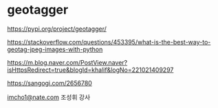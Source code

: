 # geotagger

https://pypi.org/project/geotagger/

https://stackoverflow.com/questions/453395/what-is-the-best-way-to-geotag-jpeg-images-with-python

https://m.blog.naver.com/PostView.naver?isHttpsRedirect=true&blogId=khalif&logNo=221021409297

https://sangogi.com/2656780




imcho1@nate.com 조성휘 강사


